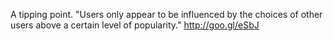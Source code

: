 A tipping point. "Users only appear to be influenced by the choices of other users above a certain level of popularity." http://goo.gl/eSbJ